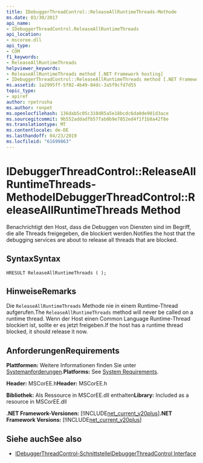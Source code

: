 ```yaml
---
title: IDebuggerThreadControl::ReleaseAllRuntimeThreads-Methode
ms.date: 03/30/2017
api_name:
- IDebuggerThreadControl.ReleaseAllRuntimeThreads
api_location:
- mscoree.dll
api_type:
- COM
f1_keywords:
- ReleaseAllRuntimeThreads
helpviewer_keywords:
- ReleaseAllRuntimeThreads method [.NET Framework hosting]
- IDebuggerThreadControl::ReleaseAllRuntimeThreads method [.NET Framework hosting]
ms.assetid: 1a2995ff-5f02-4b49-84dc-3a5f9cfd7d55
topic_type:
- apiref
author: rpetrusha
ms.author: ronpet
ms.openlocfilehash: 136dab5c05c310d85a5e18bcdc6da0de901d3ace
ms.sourcegitcommit: 9b552addadfb57fab0b9e7852ed4f1f1b8a42f8e
ms.translationtype: MT
ms.contentlocale: de-DE
ms.lasthandoff: 04/23/2019
ms.locfileid: "61699863"
---
```

# <a name="idebuggerthreadcontrolreleaseallruntimethreads-method"></a><span data-ttu-id="9e4e8-102">IDebuggerThreadControl::ReleaseAllRuntimeThreads-Methode</span><span class="sxs-lookup"><span data-stu-id="9e4e8-102">IDebuggerThreadControl::ReleaseAllRuntimeThreads Method</span></span>
<span data-ttu-id="9e4e8-103">Benachrichtigt den Host, dass die Debuggen von Diensten sind im Begriff, die alle Threads freigegeben, die blockiert werden.</span><span class="sxs-lookup"><span data-stu-id="9e4e8-103">Notifies the host that the debugging services are about to release all threads that are blocked.</span></span>  
  
## <a name="syntax"></a><span data-ttu-id="9e4e8-104">Syntax</span><span class="sxs-lookup"><span data-stu-id="9e4e8-104">Syntax</span></span>  
  
```  
HRESULT ReleaseAllRuntimeThreads ( );  
```  
  
## <a name="remarks"></a><span data-ttu-id="9e4e8-105">Hinweise</span><span class="sxs-lookup"><span data-stu-id="9e4e8-105">Remarks</span></span>  
 <span data-ttu-id="9e4e8-106">Die `ReleaseAllRuntimeThreads` Methode nie in einem Runtime-Thread aufgerufen.</span><span class="sxs-lookup"><span data-stu-id="9e4e8-106">The `ReleaseAllRuntimeThreads` method will never be called on a runtime thread.</span></span> <span data-ttu-id="9e4e8-107">Wenn der Host einen Common Language Runtime-Thread blockiert ist, sollte er es jetzt freigeben.</span><span class="sxs-lookup"><span data-stu-id="9e4e8-107">If the host has a runtime thread blocked, it should release it now.</span></span>  
  
## <a name="requirements"></a><span data-ttu-id="9e4e8-108">Anforderungen</span><span class="sxs-lookup"><span data-stu-id="9e4e8-108">Requirements</span></span>  
 <span data-ttu-id="9e4e8-109">**Plattformen:** Weitere Informationen finden Sie unter [Systemanforderungen](../../../../docs/framework/get-started/system-requirements.md).</span><span class="sxs-lookup"><span data-stu-id="9e4e8-109">**Platforms:** See [System Requirements](../../../../docs/framework/get-started/system-requirements.md).</span></span>  
  
 <span data-ttu-id="9e4e8-110">**Header:** MSCorEE.h</span><span class="sxs-lookup"><span data-stu-id="9e4e8-110">**Header:** MSCorEE.h</span></span>  
  
 <span data-ttu-id="9e4e8-111">**Bibliothek:** Als Ressource in MSCorEE.dll enthalten</span><span class="sxs-lookup"><span data-stu-id="9e4e8-111">**Library:** Included as a resource in MSCorEE.dll</span></span>  
  
 <span data-ttu-id="9e4e8-112">**.NET Framework-Versionen:** [!INCLUDE[net_current_v20plus](../../../../includes/net-current-v20plus-md.md)]</span><span class="sxs-lookup"><span data-stu-id="9e4e8-112">**.NET Framework Versions:** [!INCLUDE[net_current_v20plus](../../../../includes/net-current-v20plus-md.md)]</span></span>  
  
## <a name="see-also"></a><span data-ttu-id="9e4e8-113">Siehe auch</span><span class="sxs-lookup"><span data-stu-id="9e4e8-113">See also</span></span>

- [<span data-ttu-id="9e4e8-114">IDebuggerThreadControl-Schnittstelle</span><span class="sxs-lookup"><span data-stu-id="9e4e8-114">IDebuggerThreadControl Interface</span></span>](../../../../docs/framework/unmanaged-api/hosting/idebuggerthreadcontrol-interface.md)
